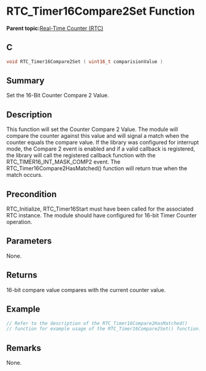 # RTC\_Timer16Compare2Set Function

**Parent topic:**[Real-Time Counter \(RTC\)](GUID-3578D06D-FEC5-4769-ADC7-0D46730CD973.md)

## C

```c
void RTC_Timer16Compare2Set ( uint16_t comparisionValue )
```

## Summary

Set the 16-Bit Counter Compare 2 Value.

## Description

This function will set the Counter Compare 2 Value. The module will compare the counter against this value and will signal a match when the counter equals the compare value. If the library was configured for interrupt mode, the Compare 2 event is enabled and if a valid callback is registered, the library will call the registered callback function with the<br />RTC\_TIMER16\_INT\_MASK\_COMP2 event. The RTC\_Timer16Compare2HasMatched\(\) function will return true when the match occurs.

## Precondition

RTC\_Initialize, RTC\_Timer16Start must have been called for the associated RTC instance. The module should have configured for 16-bit Timer Counter operation.

## Parameters

None.

## Returns

16-bit compare value compares with the current counter value.

## Example

```c
// Refer to the description of the RTC_Timer16Compare2HasMatched()
// function for example usage of the RTC_Timer16Compare2Set() function.

```

## Remarks

None.

